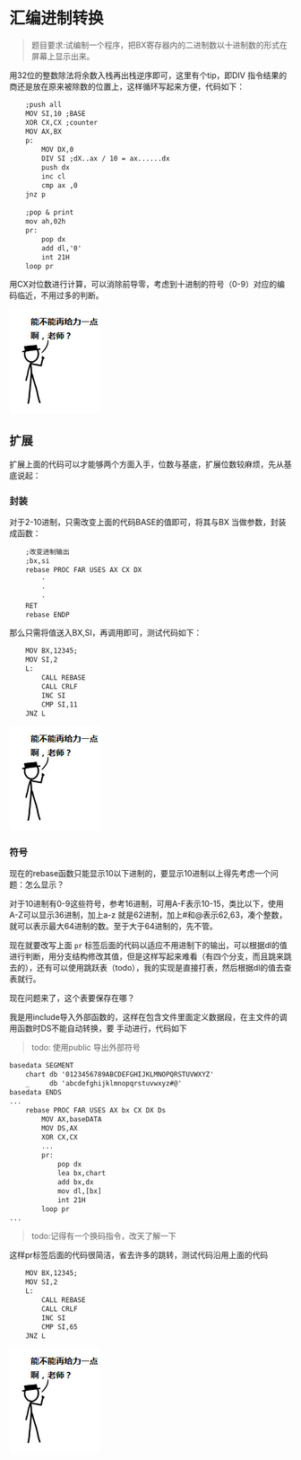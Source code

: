 汇编进制转换
===

> 题目要求:试编制一个程序，把BX寄存器内的二进制数以十进制数的形式在屏幕上显示出来。

用32位的整数除法将余数入栈再出栈逆序即可，这里有个tip，即DIV 指令结果的商还是放在原来被除数的位置上，这样循环写起来方便，代码如下：

```assembly
	;push all
    MOV SI,10 ;BASE
    XOR CX,CX ;counter
    MOV AX,BX
    p:
        MOV DX,0
        DIV SI ;dX..ax / 10 = ax......dx
        push dx
        inc cl
        cmp ax ,0
    jnz p 

    ;pop & print
    mov ah,02h
    pr:
        pop dx
        add dl,'0'
        int 21H
    loop pr
```

用CX对位数进行计算，可以消除前导零，考虑到十进制的符号（0-9）对应的编码临近，不用过多的判断。

![.\image\geili.jpg](.\image\geili.jpg)

扩展
---

扩展上面的代码可以才能够两个方面入手，位数与基底，扩展位数较麻烦，先从基底说起：

### 封装

对于2-10进制，只需改变上面的代码BASE的值即可，将其与BX 当做参数，封装成函数：

```assembly
	;改变进制输出
    ;bx,si
    rebase PROC FAR USES AX CX DX
        ·
        ·
        ·
    RET
    rebase ENDP
```

那么只需将值送入BX,SI，再调用即可，测试代码如下：

```assembly
    MOV BX,12345;
    MOV SI,2
    L:
        CALL REBASE
        CALL CRLF
        INC SI
        CMP SI,11
    JNZ L
```

![.\image\geili.jpg](.\image\geili.jpg)

### 符号

现在的rebase函数只能显示10以下进制的，要显示10进制以上得先考虑一个问题：怎么显示？

对于10进制有0-9这些符号，参考16进制，可用A-F表示10-15，类比以下，使用A-Z可以显示36进制，加上a-z 就是62进制，加上#和@表示62,63，凑个整数，就可以表示最大64进制的数。至于大于64进制的，先不管。

现在就要改写上面 `pr` 标签后面的代码以适应不用进制下的输出，可以根据dl的值进行判断，用分支结构修改其值，但是这样写起来难看（有四个分支，而且跳来跳去的），还有可以使用跳跃表（todo），我的实现是直接打表，然后根据dl的值去查表就行。

现在问题来了，这个表要保存在哪？

我是用include导入外部函数的，这样在包含文件里面定义数据段，在主文件的调用函数时DS不能自动转换，要 手动进行，代码如下

> todo: 使用public 导出外部符号

```assembly
basedata SEGMENT
    chart db '0123456789ABCDEFGHIJKLMNOPQRSTUVWXYZ'
    _     db 'abcdefghijklmnopqrstuvwxyz#@'
basedata ENDS
...
    rebase PROC FAR USES AX bx CX DX Ds
        MOV AX,baseDATA
        MOV DS,AX
        XOR CX,CX
        ...
        pr:
            pop dx
            lea bx,chart
            add bx,dx
            mov dl,[bx]
            int 21H
        loop pr
...
```

> todo:记得有一个换码指令，改天了解一下

这样pr标签后面的代码很简洁，省去许多的跳转，测试代码沿用上面的代码

```assembly
    MOV BX,12345;
    MOV SI,2
    L:
        CALL REBASE
        CALL CRLF
        INC SI
        CMP SI,65
    JNZ L
```

![.\image\geili.jpg](.\image\geili.jpg)